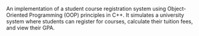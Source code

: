 An implementation of a student course registration system using Object-Oriented Programming (OOP) principles in C++. It simulates a university system where students can register for courses, calculate their tuition fees, and view their GPA.
